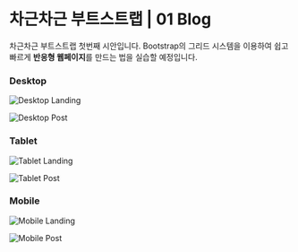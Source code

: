 # 차근차근 부트스트랩 | 01 Blog

차근차근 부트스트랩 첫번째 시안입니다. Bootstrap의 그리드 시스템을 이용하여 쉽고 빠르게 **반응형 웹페이지**를 만드는 법을 실습할 예정입니다.

### Desktop
![Desktop Landing](https://github.com/rohjs/likelion-frontend/blob/master/Bootstrap/Blog/design/screens/%231%20Landing%20(Desktop).jpg?raw=true)  

![Desktop Post](https://github.com/rohjs/likelion-frontend/blob/master/Bootstrap/Blog/design/screens/%232%20Post%20(Desktop).jpg?raw=true)


### Tablet
![Tablet Landing](https://github.com/rohjs/likelion-frontend/blob/master/Bootstrap/Blog/design/screens/%231%20Landing%20(Tablet).jpg?raw=true)

![Tablet Post](https://github.com/rohjs/likelion-frontend/blob/master/Bootstrap/Blog/design/screens/%232%20Post%20(Tablet).jpg?raw=true)


### Mobile
![Mobile Landing](https://github.com/rohjs/likelion-frontend/blob/master/Bootstrap/Blog/design/screens/%231%20Landing%20(Mobile).jpg?raw=true)

![Mobile Post](https://github.com/rohjs/likelion-frontend/blob/master/Bootstrap/Blog/design/screens/%232%20Post%20(Mobile).jpg?raw=true)
